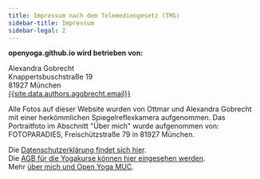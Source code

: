```yaml
---
title: Impressum nach dem Telemediengesetz (TMG)
sidebar-title: Impressum
sidebar-legal: 2
---
```


**openyoga.github.io wird betrieben von:**

Alexandra Gobrecht  
Knappertsbuschstraße 19  
81927 München  
[{{site.data.authors.agobrecht.email}}][1]  

Alle Fotos auf dieser Website wurden von Ottmar und Alexandra Gobrecht mit einer herkömmlichen Spiegelreflexkamera aufgenommen. Das Portraitfoto im Abschnitt "Über mich" wurde aufgenommen von:  
FOTOPARADIES, Freischützstraße 79 in 81927 München.

Die [Datenschutzerklärung findet sich hier][2].  
Die [AGB für die Yogakurse können hier eingesehen werden][3].  
Mehr [über mich und Open Yoga MUC][4].

[1]: mailto:{{site.data.authors.agobrecht.email}}
[2]: /datenschutzerklaerung
[3]: /agb
[4]: /about
